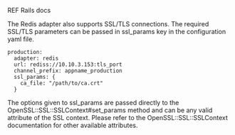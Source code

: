 

REF Rails docs

The Redis adapter also supports SSL/TLS connections. The required SSL/TLS parameters can be passed in ssl_params key in the configuration yaml file.
```
production:
  adapter: redis
  url: rediss://10.10.3.153:tls_port
  channel_prefix: appname_production
  ssl_params: {
    ca_file: "/path/to/ca.crt"
  }
```
The options given to ssl_params are passed directly to the OpenSSL::SSL::SSLContext#set_params method and can be any valid attribute of the SSL context. Please refer to the OpenSSL::SSL::SSLContext documentation for other available attributes.



